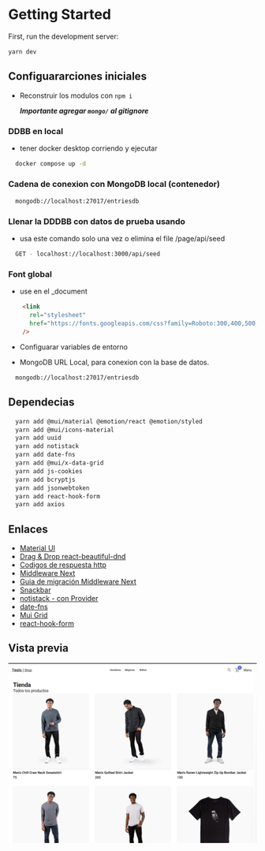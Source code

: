 # Getting Started

First, run the development server:

```bash
yarn dev
```

## Configuararciones iniciales

- Reconstruir los modulos con `npm i`

    ***Importante agregar `mongo/` al gitignore***

### DDBB en local

- tener docker desktop corriendo y ejecutar

``` bash
  docker compose up -d
```

### Cadena de conexion con MongoDB local (contenedor)

``` bash
  mongodb://localhost:27017/entriesdb
```

### Llenar la DDDBB con datos de prueba usando

- usa este comando solo una vez o elimina el file /page/api/seed

```bash
  GET - localhost://localhost:3000/api/seed
```

### Font global

- use en el _document

``` html
    <link
      rel="stylesheet"
      href="https://fonts.googleapis.com/css?family=Roboto:300,400,500,700&display=swap"
    />
```

- Configuarar variables de entorno

- MongoDB URL Local, para conexion con la base de datos.

``` bash
  mongodb://localhost:27017/entriesdb
```

## Dependecias

``` bash
  yarn add @mui/material @emotion/react @emotion/styled
  yarn add @mui/icons-material
  yarn add uuid
  yarn add notistack
  yarn add date-fns
  yarn add @mui/x-data-grid
  yarn add js-cookies
  yarn add bcryptjs
  yarn add jsonwebtoken
  yarn add react-hook-form
  yarn add axios
```

## Enlaces

- [Material UI](https://mui.com/)
- [Drag & Drop react-beautiful-dnd](https://www.npmjs.com/package/react-beautiful-dnd)
- [Codigos de respuesta http](https://developer.mozilla.org/es/docs/Web/HTTP/Status)
- [Middleware Next](https://nextjs.org/docs/advanced-features/middleware)
- [Guia de migración Middleware Next](https://nextjs.org/docs/messages/middleware-upgrade-guide#breaking-changes)
- [Snackbar](https://mui.com/material-ui/react-snackbar/)
- [notistack - con Provider](https://github.com/iamhosseindhv/notistack)
- [date-fns](https://date-fns.org/)
- [Mui Grid](https://mui.com/x/react-data-grid/getting-started/#main-content)
- [react-hook-form](https://react-hook-form.com/get-started)

## Vista previa

![Home](assets/home.png)
